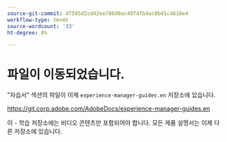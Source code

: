 ```yaml
---
source-git-commit: d7595d2cd42ee786d0ac49f4fb4ac8bd1c4616e4
workflow-type: tm+mt
source-wordcount: '33'
ht-degree: 0%

---
```

# 파일이 이동되었습니다.

&quot;자습서&quot; 섹션의 파일이 이제 `experience-manager-guides.en` 저장소에 있습니다.

<https://git.corp.adobe.com/AdobeDocs/experience-manager-guides.en>

이 - 학습 저장소에는 비디오 콘텐츠만 포함되어야 합니다. 모든 제품 설명서는 이제 다른 저장소에 있습니다.
